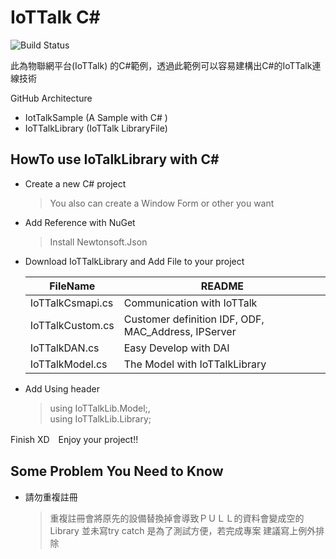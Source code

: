 # IoTTalk C#
![Build Status](https://travis-ci.org/joemccann/dillinger.svg?branch=master)

此為物聯網平台(IoTTalk) 的C#範例，透過此範例可以容易建構出C#的IoTTalk連線技術

GitHub Architecture
  - IotTalkSample (A Sample with C# )
  - IoTTalkLibrary (IoTTalk LibraryFile)

## HowTo use IoTalkLibrary with C#
  - Create a new C# project 
    
    >You also can create a Window Form or other you want
  - Add Reference with NuGet
    
    >Install Newtonsoft.Json
  - Download IoTTalkLibrary and Add File to your project
  
    | FileName | README |
    | ------ | ------ |
    | IoTTalkCsmapi.cs | Communication with IoTTalk |
    | IoTTalkCustom.cs | Customer definition IDF, ODF, MAC_Address, IPServer |
    | IoTTalkDAN.cs | Easy Develop with DAI |
    | IoTTalkModel.cs | The Model with IoTTalkLibrary |

  - Add Using header
    >using IoTTalkLib.Model;,    
    >using IoTTalkLib.Library;
    
Finish XD　Enjoy your project!!

## Some Problem You Need to Know
  - 請勿重複註冊
  
    >重複註冊會將原先的設備替換掉會導致ＰＵＬＬ的資料會變成空的
    >Library 並未寫try catch 是為了測試方便，若完成專案 建議寫上例外排除
    
